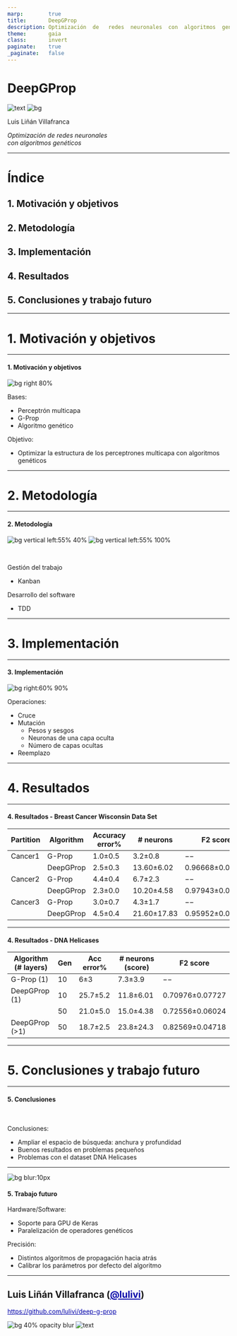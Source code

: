 ```yaml
---
marp:        true
title:       DeepGProp
description: Optimización  de   redes  neuronales  con  algoritmos  genéticos
theme:       gaia
class:       invert
paginate:    true
_paginate:   false
---
```

<!-- markdownlint-disable MD025 MD033 MD001 MD034-->
<!-- _class: lead -->

# <!--fit--> DeepGProp

![text](#123)
![bg](./images/gradient.jpg)

Luis Liñán Villafranca

*Optimización de redes neuronales<br/>con algoritmos genéticos*

---

# Índice

## 1. Motivación y objetivos

## 2. Metodología

## 3. Implementación

## 4. Resultados

## 5. Conclusiones y trabajo futuro

---

<!-- _class: lead -->

# 1. Motivación y objetivos

---

#### 1. Motivación y objetivos

![bg right 80%](./images/mlp.svg)

Bases:

- Perceptrón multicapa
- G-Prop
- Algoritmo genético

Objetivo:

- Optimizar la estructura de los perceptrones multicapa con algoritmos genéticos

<!--
Redes neuronales artificiales -> perceptrones multicapa

Múltiples métodos para optimizar algunas variables de entrada

GA para optimizar la estructura de las redes

G-Prop -> DeepGProp
-->

---

<!-- _class: lead -->

# 2. Metodología

---

#### 2. Metodología

![bg vertical left:55% 40%](./images/tdd.svg)
![bg vertical left:55% 100%](https://github.githubassets.com/images/modules/site/product-illo/img-project-full.png)

<br/>

Gestión del trabajo

- Kanban

Desarrollo del software

- TDD

<!--
GitHub -> Kanban -> Issues -> Milestones

TDD -> primero test y luego código

Código sencillo y con menos fallos

Permite correr test en local y en remoto (CI) (GitHub Actions)
-->

---

<!-- _class: lead -->

# 3. Implementación

---

#### 3. Implementación

![bg right:60% 90%](./images/ga.svg)

Operaciones:

- Cruce
- Mutación
  - Pesos y sesgos
  - Neuronas de una capa oculta
  - Número de capas ocultas
- Reemplazo

<!--
Conseguir estructura óptima para un problema

Python

Creación de la población

Evaluación -> medidas

Bucle principal

  Cruce

  Mutaciones

  Remplazo

Métodos de parada

Cambió en la implementación de los individuos al meter modificación de
estructura.

Linux con una CPU Intel Core i7-3612QM con gráfica integrada
-->

---

<!-- _class: lead -->

# 4. Resultados

---

#### 4. Resultados - Breast Cancer Wisconsin Data Set

| Partition | Algorithm | Accuracy error% | # neurons   | F2 score        |
| --------- | --------- | --------------- | ----------- | --------------- |
| Cancer1   | G-Prop    | 1.0±0.5         | 3.2±0.8     | −−              |
|           | DeepGProp | 2.5±0.3         | 13.60±6.02  | 0.96668±0.00670 |
| Cancer2   | G-Prop    | 4.4±0.4         | 6.7±2.3     | −−              |
|           | DeepGProp | 2.3±0.0         | 10.20±4.58  | 0.97943±0.00260 |
| Cancer3   | G-Prop    | 3.0±0.7         | 4.3±1.7     | −−              |
|           | DeepGProp | 4.5±0.4         | 21.60±17.83 | 0.95952±0.00285 |

<!--
Experimentos Cancer y DNA Helicases

Media de 5 ejecuciones con diferente semilla

Resultados similares

Parámetros utilizados
-->

---

#### 4. Resultados - DNA Helicases

| Algorithm<br/>(# layers) | Gen | Acc error% | # neurons (score) | F2 score        |
| ------------------------ | --- | ---------- | ----------------- | --------------- |
| G-Prop (1)               | 10  | 6±3        | 7.3±3.9           | −−              |
| DeepGProp (1)            | 10  | 25.7±5.2   | 11.8±6.01         | 0.70976±0.07727 |
|                          | 50  | 21.0±5.0   | 15.0±4.38         | 0.72556±0.06024 |
| DeepGProp (>1)           | 50  | 18.7±2.5   | 23.8±24.3         | 0.82569±0.04718 |

<!--
Mayor complejidad

2 pruebas extra: *5 numero individuos y número de capas variable
-->

---

<!-- _class: lead -->

# 5. Conclusiones y trabajo futuro

---

#### 5. Conclusiones

<br/>

Conclusiones:

- Ampliar el espacio de búsqueda: anchura y profundidad
- Buenos resultados en problemas pequeños
- Problemas con el dataset DNA Helicases

<!--
Más allá de G-Prop

Buenos resultados con Cancer

Mejores resultados de G-Prop - Backpropagation
-->

---

![bg blur:10px](https://upload.wikimedia.org/wikipedia/en/8/88/AMD_HD5470_GPU.JPG)

#### 5. Trabajo futuro

Hardware/Software:

- Soporte para GPU de Keras
- Paralelización de operadores genéticos

Precisión:

- Distintos algoritmos de propagación hacia atrás
- Calibrar los parámetros por defecto del algoritmo

<!--
GPU + paralelismo

Probar otros algoritmos de backpropagation

Calibración de parámetros
-->

---

<!-- _class: lead -->

## Luis Liñán Villafranca ([@lulivi](https://github.com/lulivi))

https://github.com/lulivi/deep-g-prop

![bg 40% opacity blur](https://avatars1.githubusercontent.com/u/10894592)
![text](#123)
<style scoped>a { color: #0000aa; }</style>
